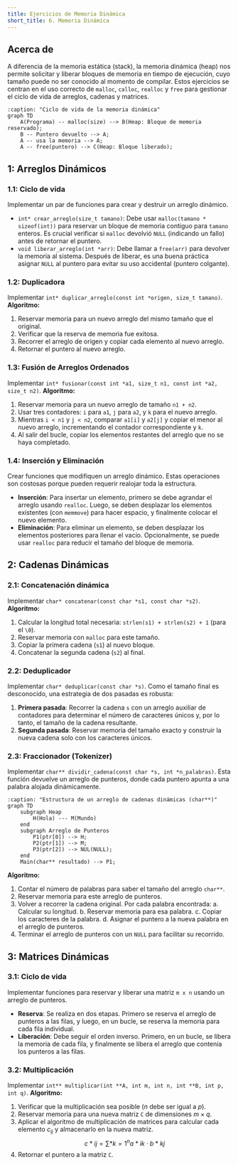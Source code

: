 ```yaml
---
title: Ejercicios de Memoria Dinámica
short_title: 6. Memoria Dinámica
---
```


## Acerca de

A diferencia de la memoria estática (stack), la memoria dinámica (heap) nos
permite solicitar y liberar bloques de memoria en tiempo de ejecución, cuyo
tamaño puede no ser conocido al momento de compilar. Estos ejercicios se centran
en el uso correcto de `malloc`, `calloc`, `realloc` y `free` para gestionar el
ciclo de vida de arreglos, cadenas y matrices.

```{mermaid}
:caption: "Ciclo de vida de la memoria dinámica"
graph TD
    A(Programa) -- malloc(size) --> B(Heap: Bloque de memoria reservado);
    B -- Puntero devuelto --> A;
    A -- usa la memoria --> A;
    A -- free(puntero) --> C(Heap: Bloque liberado);
```

## 1: Arreglos Dinámicos

### 1.1: Ciclo de vida

Implementar un par de funciones para crear y destruir un arreglo dinámico.

- `int* crear_arreglo(size_t tamano)`: Debe usar `malloc(tamano * sizeof(int))`
  para reservar un bloque de memoria contiguo para `tamano` enteros. Es crucial
  verificar si `malloc` devolvió `NULL` (indicando un fallo) antes de retornar
  el puntero.
- `void liberar_arreglo(int *arr)`: Debe llamar a `free(arr)` para devolver la
  memoria al sistema. Después de liberar, es una buena práctica asignar `NULL`
  al puntero para evitar su uso accidental (puntero colgante).

### 1.2: Duplicadora

Implementar `int* duplicar_arreglo(const int *origen, size_t tamano)`.
**Algoritmo:**

1.  Reservar memoria para un nuevo arreglo del mismo tamaño que el original.
2.  Verificar que la reserva de memoria fue exitosa.
3.  Recorrer el arreglo de origen y copiar cada elemento al nuevo arreglo.
4.  Retornar el puntero al nuevo arreglo.

### 1.3: Fusión de Arreglos Ordenados

Implementar `int* fusionar(const int *a1, size_t n1, const int *a2, size_t n2)`.
**Algoritmo:**

1.  Reservar memoria para un nuevo arreglo de tamaño `n1 + n2`.
2.  Usar tres contadores: `i` para `a1`, `j` para `a2`, y `k` para el nuevo
    arreglo.
3.  Mientras `i < n1` y `j < n2`, comparar `a1[i]` y `a2[j]` y copiar el menor
    al nuevo arreglo, incrementando el contador correspondiente y `k`.
4.  Al salir del bucle, copiar los elementos restantes del arreglo que no se
    haya completado.

### 1.4: Inserción y Eliminación

Crear funciones que modifiquen un arreglo dinámico. Estas operaciones son
costosas porque pueden requerir realojar toda la estructura.

- **Inserción**: Para insertar un elemento, primero se debe agrandar el arreglo
  usando `realloc`. Luego, se deben desplazar los elementos existentes (con
  `memmove`) para hacer espacio, y finalmente colocar el nuevo elemento.
- **Eliminación**: Para eliminar un elemento, se deben desplazar los elementos
  posteriores para llenar el vacío. Opcionalmente, se puede usar `realloc` para
  reducir el tamaño del bloque de memoria.

## 2: Cadenas Dinámicas

### 2.1: Concatenación dinámica

Implementar `char* concatenar(const char *s1, const char *s2)`. **Algoritmo:**

1.  Calcular la longitud total necesaria: `strlen(s1) + strlen(s2) + 1` (para el
    `\0`).
2.  Reservar memoria con `malloc` para este tamaño.
3.  Copiar la primera cadena (`s1`) al nuevo bloque.
4.  Concatenar la segunda cadena (`s2`) al final.

### 2.2: Deduplicador

Implementar `char* deduplicar(const char *s)`. Como el tamaño final es
desconocido, una estrategia de dos pasadas es robusta:

1.  **Primera pasada**: Recorrer la cadena `s` con un arreglo auxiliar de
    contadores para determinar el número de caracteres únicos y, por lo tanto,
    el tamaño de la cadena resultante.
2.  **Segunda pasada**: Reservar memoria del tamaño exacto y construir la nueva
    cadena solo con los caracteres únicos.

### 2.3: Fraccionador (Tokenizer)

Implementar `char** dividir_cadena(const char *s, int *n_palabras)`. Esta
función devuelve un arreglo de punteros, donde cada puntero apunta a una palabra
alojada dinámicamente.

```{mermaid}
:caption: "Estructura de un arreglo de cadenas dinámicas (char**)"
graph TD
    subgraph Heap
        H(Hola) --- M(Mundo)
    end
    subgraph Arreglo de Punteros
        P1(ptr[0]) --> H;
        P2(ptr[1]) --> M;
        P3(ptr[2]) --> NUL(NULL);
    end
    Main(char** resultado) --> P1;
```

**Algoritmo:**

1.  Contar el número de palabras para saber el tamaño del arreglo `char**`.
2.  Reservar memoria para este arreglo de punteros.
3.  Volver a recorrer la cadena original. Por cada palabra encontrada: a.
    Calcular su longitud. b. Reservar memoria para esa palabra. c. Copiar los
    caracteres de la palabra. d. Asignar el puntero a la nueva palabra en el
    arreglo de punteros.
4.  Terminar el arreglo de punteros con un `NULL` para facilitar su recorrido.

## 3: Matrices Dinámicas

### 3.1: Ciclo de vida

Implementar funciones para reservar y liberar una matriz `m x n` usando un
arreglo de punteros.

- **Reserva**: Se realiza en dos etapas. Primero se reserva el arreglo de
  punteros a las filas, y luego, en un bucle, se reserva la memoria para cada
  fila individual.
- **Liberación**: Debe seguir el orden inverso. Primero, en un bucle, se libera
  la memoria de cada fila, y finalmente se libera el arreglo que contenía los
  punteros a las filas.

### 3.2: Multiplicación

Implementar `int** multiplicar(int **A, int m, int n, int **B, int p, int q)`.
**Algoritmo:**

1.  Verificar que la multiplicación sea posible ($n$ debe ser igual a $p$).
2.  Reservar memoria para una nueva matriz `C` de dimensiones $m \times q$.
3.  Aplicar el algoritmo de multiplicación de matrices para calcular cada
    elemento $c_{ij}$ y almacenarlo en la nueva matriz. $$ c*{ij} =
    \sum*{k=1}^{n} a*{ik} \cdot b*{kj} $$
4.  Retornar el puntero a la matriz `C`.

```

```
